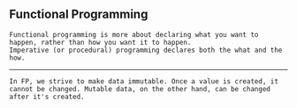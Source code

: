 ## Functional Programming

    Functional programming is more about declaring what you want to happen, rather than how you want it to happen.
    Imperative (or procedural) programming declares both the what and the how.

---

    In FP, we strive to make data immutable. Once a value is created, it cannot be changed. Mutable data, on the other hand, can be changed after it's created.
